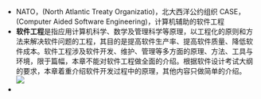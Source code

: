 - NATO，(North Atlantic Treaty Organizatio)，北大西洋公约组织
  CASE，(Computer Aided Software Engineering)，计算机辅助的软件工程
- **软件工程**是指应用计算机科学、数学及管理科学等原理，以工程化的原则和方法来解决软件问题的工程，其目的是提高软件生产率、提高软件质量、降低软件成本。软件工程涉及软件开发、维护、管理等多方面的原理、方法、工具与环境，限于篇幅，本章不能对软件工程做全面的介绍。根据软件设计考试大纲的要求，本章着重介绍软件开发过程中的原理，其他内容只做简单的介绍。
  ![](http://www.plantuml.com/plantuml/svg/SoWkIImgoStCIybDBE3Yqb9uiNVzaztRdcvV-dn5zzEroxYqjE9XOdiQdlPFVDRLy6pEUg0mklYqdSysJuNeG4XjN_gqTJkQ2D3Wvtthdovgvi8GNhVm-OGsBCh1ucXcFz_T_snh7qZG8HNeUgWF0000)
-